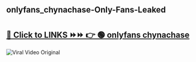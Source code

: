 
 ## onlyfans_chynachase-Only-Fans-Leaked

# <h2><a href="https://clipsfans.com/onlyfans_chynachase&ref=git">🔗 Click to LINKS ⏩⏩ 👉 🟢 onlyfans chynachase </a></h2>

<a href="https://clipsfans.com/onlyfans_chynachase&ref=git" rel="nofollow" data-target="animated-image.originalLink"><img src="https://i.ibb.co.com/xMMVF88/686577567.gif" alt="Viral Video Original" style="max-width: 100%; display: inline-block;" data-target="animated-image.originalImage"></a>
